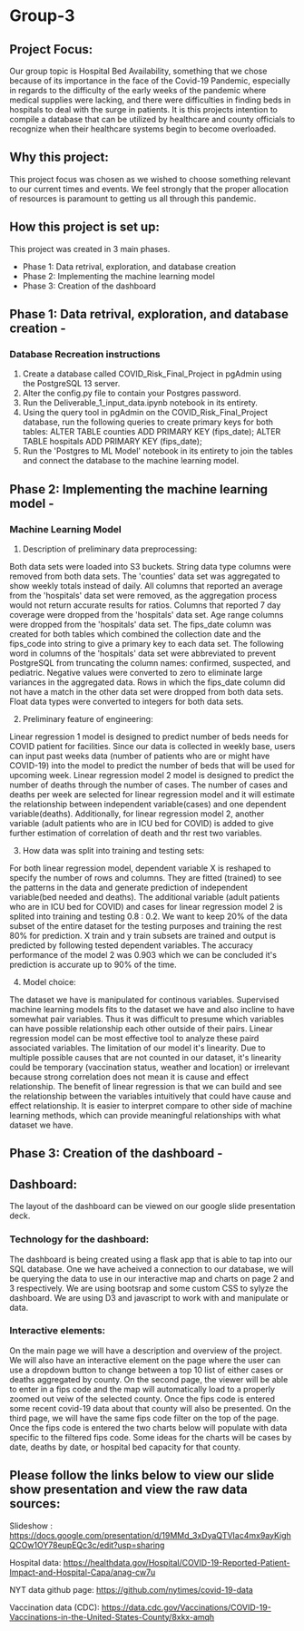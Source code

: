 # Group-3
## Project Focus:
Our group topic is Hospital Bed Availability, something that we chose because of its importance in the face of the Covid-19 Pandemic, especially in regards to the difficulty of the early weeks of the pandemic where medical supplies were lacking, and there were difficulties in finding beds in hospitals to deal with the surge in patients.  It is this projects intention to compile a database that can be utilized by healthcare and county officials to recognize when their healthcare systems begin to become overloaded.

## Why this project:
This project focus was chosen as we wished to choose something relevant to our current times and events.  We feel strongly that the proper allocation of resources is paramount to getting us all through this pandemic.

## How this project is set up:
This project was created in 3 main phases.
  * Phase 1: Data retrival, exploration, and database creation
  * Phase 2: Implementing the machine learning model
  * Phase 3: Creation of the dashboard

## Phase 1: Data retrival, exploration, and database creation - 

### Database Recreation instructions
1. Create a database called COVID_Risk_Final_Project in pgAdmin using the PostgreSQL 13 server.
2. Alter the config.py file to contain your Postgres password.
3. Run the Deliverable_1_input_data.ipynb notebook in its entirety.
4. Using the query tool in pgAdmin on the COVID_Risk_Final_Project database, run the following queries to create primary keys for both tables: 
ALTER TABLE counties ADD PRIMARY KEY (fips_date); ALTER TABLE hospitals ADD PRIMARY KEY (fips_date);
4. Run the 'Postgres to ML Model' notebook in its entirety to join the tables and connect the database to the machine learning model.


## Phase 2: Implementing the machine learning model -

### Machine Learning Model
1. Description of preliminary data preprocessing:

Both data sets were loaded into S3 buckets. String data type columns were removed from both data sets. The 'counties' data set was aggregated to show weekly totals instead of daily. All columns that reported an average from the 'hospitals' data set were removed, as the aggregation process would not return accurate results for ratios. Columns that reported 7 day coverage were dropped from the 'hospitals' data set. Age range columns were dropped from the 'hospitals' data set. The fips_date column was created for both tables which combined the collection date and the fips_code into string to give a primary key to each data set. The following word in columns of the 'hospitals' data set were abbreviated to prevent PostgreSQL from truncating the column names: confirmed, suspected, and pediatric. Negative values were converted to zero to eliminate large variances in the aggregated data. Rows in which the fips_date column did not have a match in the other data set were dropped from both data sets. Float data types were converted to integers for both data sets.

2. Preliminary feature of engineering:

Linear regression 1 model is designed to predict number of beds needs for COVID patient for facilities. Since our data is collected in weekly base, users can input past weeks data (number of patients who are or might have COVID-19)  into the model to predict the number of beds that will be used for upcoming week. Linear regression model 2 model is designed to predict the number of deaths through the number of cases. The number of cases and deaths per week are selected for linear regression model and it will estimate the relationship between independent variable(cases) and one dependent variable(deaths). Additionally, for linear regression model 2, another variable (adult patients who are in ICU bed for COVID) is added to give further estimation of correlation of death and thr rest two variables. 

3. How data was split into training and testing sets:

For both linear regression model, dependent variable X is reshaped to specify the number of rows and columns. They are fitted (trained) to see the patterns in the data and generate prediction of independent variable(bed needed and deaths). The additional variable (adult patients who are in ICU bed for COVID) and cases for linear regression model 2 is splited into training and testing 0.8 : 0.2. We want to keep 20% of the data subset of the entire dataset for the testing purposes and training the rest 80% for prediction. X train and y train subsets are trained and output is predicted by following tested dependent variables. The accuracy performance of the model 2 was 0.903 which we can be concluded it's prediction is accurate up to 90% of the time. 

4. Model choice:

The dataset we have is manipulated for continous variables. Supervised machine learning models fits to the dataset we have and also incline to have somewhat pair variables. Thus it was difficult to presume which variables can have possible relationship each other outside of their pairs. Linear regression model can be most effective tool to analyze these paird associated variables. The limitation of our model it's linearity. Due to multiple possible causes that are not counted in our dataset, it's linearity could be temporary (vaccination status, weather and location) or irrelevant because strong correlation does not mean it is cause and effect relationship. The benefit of linear regression is that we can build and see the relationship between the variables intuitively that could have cause and effect relationship. It is easier to interpret compare to other side of machine learning methods, which can provide meaningful relationships with what dataset we have.   

## Phase 3: Creation of the dashboard -

## Dashboard:
The layout of the dashboard can be viewed on our google slide presentation deck.  
### Technology for the dashboard:
The dashboard is being created using a flask app that is able to tap into our SQL database.  One we have acheived a connection to our database, we will be querying the data to use in our interactive map and charts on page 2 and 3 respectively.  We are using bootsrap and some custom CSS to sylyze the dashboard.  We are using D3 and javascript to work with and manipulate or data.

### Interactive elements:
On the main page we will have a description and overview of the project.  We will also have an interactive element on the page where the user can use a dropdown button to change between a top 10 list of either cases or deaths aggregated by county.  On the second page, the viewer will be able to enter in a fips code and the map will automatically load to a properly zoomed out veiw of the selected county.  Once the fips code is entered some recent covid-19 data about that county will also be presented.  On the third page, we will have the same fips code filter on the top of the page.  Once the fips code is entered the two charts below will populate with data specific to the filtered fips code.  Some ideas for the charts will be cases by date, deaths by date, or hospital bed capacity for that county.


## Please follow the links below to view our slide show presentation and view the raw data sources:
Slideshow  : https://docs.google.com/presentation/d/19MMd_3xDyaQTVIac4mx9ayKighQCOw1OY78eupEQc3c/edit?usp=sharing

Hospital data: https://healthdata.gov/Hospital/COVID-19-Reported-Patient-Impact-and-Hospital-Capa/anag-cw7u  

NYT data github page: https://github.com/nytimes/covid-19-data  

Vaccination data (CDC): https://data.cdc.gov/Vaccinations/COVID-19-Vaccinations-in-the-United-States-County/8xkx-amqh  

